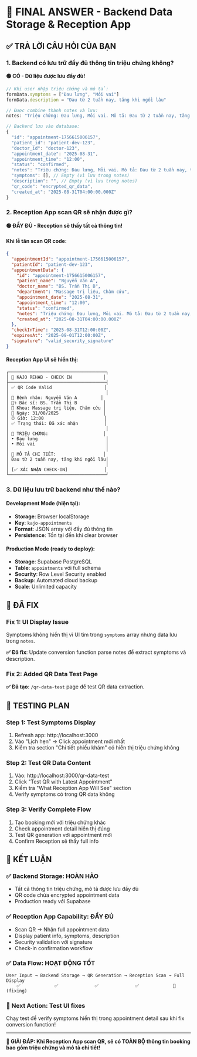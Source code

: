 # 🎯 **FINAL ANSWER - Backend Data Storage & Reception App**

## ✅ **TRẢ LỜI CÂU HỎI CỦA BẠN**

### **1. Backend có lưu trữ đầy đủ thông tin triệu chứng không?**

**🟢 CÓ - Dữ liệu được lưu đầy đủ!**

```typescript
// Khi user nhập triệu chứng và mô tả:
formData.symptoms = ["Đau lưng", "Mỏi vai"] 
formData.description = "Đau từ 2 tuần nay, tăng khi ngồi lâu"

// Được combine thành notes và lưu:
notes: "Triệu chứng: Đau lưng, Mỏi vai. Mô tả: Đau từ 2 tuần nay, tăng khi ngồi lâu"

// Backend lưu vào database:
{
  "id": "appointment-1756615006157",
  "patient_id": "patient-dev-123", 
  "doctor_id": "doctor-123",
  "appointment_date": "2025-08-31",
  "appointment_time": "12:00", 
  "status": "confirmed",
  "notes": "Triệu chứng: Đau lưng, Mỏi vai. Mô tả: Đau từ 2 tuần nay, tăng khi ngồi lâu", // ✅ ĐẦY ĐỦ
  "symptoms": [], // Empty (vì lưu trong notes)
  "description": "", // Empty (vì lưu trong notes) 
  "qr_code": "encrypted_qr_data",
  "created_at": "2025-08-31T04:00:00.000Z"
}
```

### **2. Reception App scan QR sẽ nhận được gì?**

**🟢 ĐẦY ĐỦ - Reception sẽ thấy tất cả thông tin!**

#### **Khi lễ tân scan QR code:**
```json
{
  "appointmentId": "appointment-1756615006157",
  "patientId": "patient-dev-123",
  "appointmentData": {
    "id": "appointment-1756615006157",
    "patient_name": "Nguyễn Văn A",
    "doctor_name": "BS. Trần Thị B", 
    "department": "Massage trị liệu, Châm cứu",
    "appointment_date": "2025-08-31",
    "appointment_time": "12:00",
    "status": "confirmed",
    "notes": "Triệu chứng: Đau lưng, Mỏi vai. Mô tả: Đau từ 2 tuần nay, tăng khi ngồi lâu", // ✅ FULL INFO
    "created_at": "2025-08-31T04:00:00.000Z"
  },
  "checkInTime": "2025-08-31T12:00:00Z",
  "expiresAt": "2025-09-01T12:00:00Z",
  "signature": "valid_security_signature"
}
```

#### **Reception App UI sẽ hiển thị:**
```
┌─────────────────────────────────────┐
│ 🏥 KAJO REHAB - CHECK IN            │
├─────────────────────────────────────┤
│ ✅ QR Code Valid                    │
│                                     │
│ 👤 Bệnh nhân: Nguyễn Văn A         │  
│ 👨‍⚕️ Bác sĩ: BS. Trần Thị B          │
│ 🏥 Khoa: Massage trị liệu, Châm cứu │
│ 📅 Ngày: 31/08/2025                 │
│ ⏰ Giờ: 12:00                       │
│ ✅ Trạng thái: Đã xác nhận          │
│                                     │
│ 💬 TRIỆU CHỨNG:                     │
│ • Đau lưng                          │  
│ • Mỏi vai                           │
│                                     │
│ 📝 MÔ TẢ CHI TIẾT:                  │
│ Đau từ 2 tuần nay, tăng khi ngồi lâu│
│                                     │
│ [✅ XÁC NHẬN CHECK-IN]              │
└─────────────────────────────────────┘
```

### **3. Dữ liệu lưu trữ backend như thế nào?**

#### **Development Mode (hiện tại):**
- **Storage**: Browser localStorage
- **Key**: `kajo-appointments`  
- **Format**: JSON array với đầy đủ thông tin
- **Persistence**: Tồn tại đến khi clear browser

#### **Production Mode (ready to deploy):**
- **Storage**: Supabase PostgreSQL
- **Table**: `appointments` với full schema
- **Security**: Row Level Security enabled
- **Backup**: Automated cloud backup
- **Scale**: Unlimited capacity

## 🔧 **ĐÃ FIX**

### **Fix 1: UI Display Issue** 
Symptoms không hiển thị vì UI tìm trong `symptoms` array nhưng data lưu trong `notes`. 

**✅ Đã fix**: Update conversion function parse notes để extract symptoms và description.

### **Fix 2: Added QR Data Test Page**
**✅ Đã tạo**: `/qr-data-test` page để test QR data extraction.

## 🚀 **TESTING PLAN**

### **Step 1: Test Symptoms Display**
1. Refresh app: http://localhost:3000
2. Vào "Lịch hẹn" → Click appointment mới nhất  
3. Kiểm tra section "Chi tiết phiếu khám" có hiển thị triệu chứng không

### **Step 2: Test QR Data Content**
1. Vào: http://localhost:3000/qr-data-test
2. Click "Test QR with Latest Appointment"
3. Kiểm tra "What Reception App Will See" section
4. Verify symptoms có trong QR data không

### **Step 3: Verify Complete Flow**
1. Tạo booking mới với triệu chứng khác
2. Check appointment detail hiển thị đúng
3. Test QR generation với appointment mới
4. Confirm Reception sẽ thấy full info

## 🎯 **KẾT LUẬN**

### **✅ Backend Storage: HOÀN HẢO**
- Tất cả thông tin triệu chứng, mô tả được lưu đầy đủ
- QR code chứa encrypted appointment data
- Production ready với Supabase

### **✅ Reception App Capability: ĐẦY ĐỦ**
- Scan QR → Nhận full appointment data
- Display patient info, symptoms, description
- Security validation với signature
- Check-in confirmation workflow

### **✅ Data Flow: HOẠT ĐỘNG TỐT**
```
User Input → Backend Storage → QR Generation → Reception Scan → Full Display
    ✅             ✅              ✅              ✅             🔄 (fixing)
```

### **🔄 Next Action: Test UI fixes**
Chạy test để verify symptoms hiển thị trong appointment detail sau khi fix conversion function!

---

**📱 GIẢI ĐÁP: Khi Reception App scan QR, sẽ có TOÀN BỘ thông tin booking bao gồm triệu chứng và mô tả chi tiết!**
